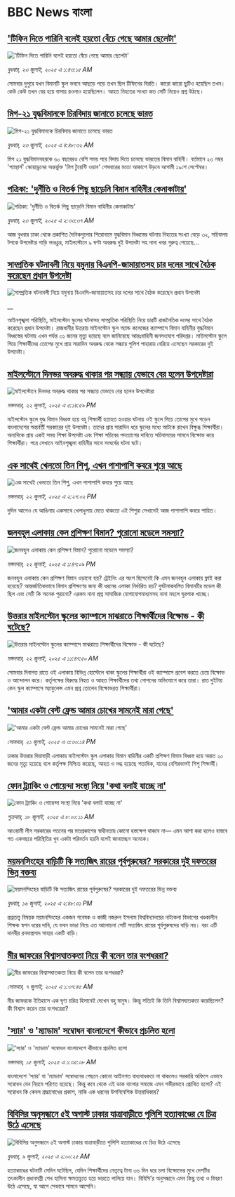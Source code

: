# BBC News বাংলা## ['টিফিন দিতে পারিনি বলেই হয়তো বেঁচে গেছে আমার ছেলেটা'](https://www.bbc.com/bengali/articles/c07d4n1vxl1o?at_campaign=githubrss)!['টিফিন দিতে পারিনি বলেই হয়তো বেঁচে গেছে আমার ছেলেটা'](https://ichef.bbci.co.uk/ace/ws/240/cpsprodpb/34db/live/480665e0-670d-11f0-97e0-491eb8268629.jpg)_বুধবার, ২৩ জুলাই, ২০২৫ এ ১:৪৩:১৫ AM_সোমবার দুপুরে যখন বিমানটি স্কুল ভবনে আছড়ে পড়ে তখন ছিল টিফিনের বিরতি। কারো কারো ছুটিও হয়েছিল তখন। কেউ কেউ তখন বের হয়ে বাসায় রওনাও হয়েছিলেন। আহত নিহতের সংখ্যা কত সেটি নিয়েও প্রশ্ন উঠছে।## [মিগ-২১ যুদ্ধবিমানকে চিরবিদায় জানাতে চলেছে ভারত](https://www.bbc.com/bengali/articles/cg5zj55q1d3o?at_campaign=githubrss)![মিগ-২১ যুদ্ধবিমানকে চিরবিদায় জানাতে চলেছে ভারত](https://ichef.bbci.co.uk/ace/ws/240/cpsprodpb/8fc9/live/9350fc90-66fe-11f0-8dbd-f3d32ebd3327.jpg)_বুধবার, ২৩ জুলাই, ২০২৫ এ ৪:৪৮:৩২ AM_মিগ ২১ যুদ্ধবিমানবহরকে ৬০ বছরেরও বেশি সময় পরে বিদায় দিতে চলেছে ভারতের বিমান বাহিনী। বর্তমানে ২৩ নম্বর 'প্যান্থার্স' স্কোয়াড্রনের অন্তর্ভুক্ত 'মিগ টুয়েন্টি ওয়ান' শেষবারের মতো আকাশে উড়বে আগামী ১৯শে সেপ্টেম্বর।## [পত্রিকা: 'দুর্নীতি ও বিতর্ক পিছু ছাড়েনি বিমান বাহিনীর কেনাকাটায়'](https://www.bbc.com/bengali/articles/cj4er25xyp7o?at_campaign=githubrss)![পত্রিকা: 'দুর্নীতি ও বিতর্ক পিছু ছাড়েনি বিমান বাহিনীর কেনাকাটায়'](https://ichef.bbci.co.uk/ace/ws/240/cpsprodpb/899a/live/b43dd1f0-676a-11f0-8dbd-f3d32ebd3327.jpg)_বুধবার, ২৩ জুলাই, ২০২৫ এ ২:৩৩:৩৭ AM_আজ বুধবার ঢাকা থেকে প্রকাশিত দৈনিকগুলোর শিরোনামে যুদ্ধবিমান বিধ্বস্তের ঘটনায় নিহতের সংখ্যা বেড়ে ৩২, সচিবালয় টপকে উপদেষ্টার গাড়ি ভাঙচুর, মাইলস্টোনে ৯ ঘণ্টা অবরুদ্ধ দুই উপদেষ্টা সহ নানা খবর গুরুত্ব পেয়েছে…## [সাম্প্রতিক ঘটনাবলী নিয়ে যমুনায় বিএনপি-জামায়াতসহ চার দলের সাথে বৈঠক করেছেন প্রধান উপদেষ্টা](https://www.bbc.co.uk/bengali/live/cm20dppvjlpt?at_campaign=githubrss)![সাম্প্রতিক ঘটনাবলী নিয়ে যমুনায় বিএনপি-জামায়াতসহ চার দলের সাথে বৈঠক করেছেন প্রধান উপদেষ্টা](https://ichef.bbci.co.uk/ace/standard/240/cpsprodpb/6786/live/32fbf580-6716-11f0-af20-030418be2ca5.jpg)__আইনশৃঙ্খলা পরিস্থিতি, মাইলস্টোন স্কুলের ঘটনাসহ সাম্প্রতিক পরিস্থিতি নিয়ে চারটি রাজনৈতিক দলের সাথে বৈঠক করেছেন প্রধান উপদেষ্টা। রাজধানীর উত্তরায় মাইলস্টোন স্কুল অ্যান্ড কলেজের ক্যাম্পাসে বিমান বাহিনীর যুদ্ধবিমান বিধ্বস্তের ঘটনায় এখন পর্যন্ত ৩১ জনের মৃত্যু হয়েছে বলে জানিয়েছে আন্তঃবাহিনী জনসংযোগ পরিদপ্তর। মাইলস্টোন স্কুলে গিয়ে শিক্ষার্থীদের তোপের মুখে প্রায় সারাদিন অবরুদ্ধ থেকে সন্ধ্যায় পুলিশ পাহারায় বেরিয়ে এসেছেন সরকারের দুই উপদেষ্টা।## [মাইলস্টোনে দিনভর অবরুদ্ধ থাকার পর সন্ধ্যায় যেভাবে বের হলেন উপদেষ্টারা](https://www.bbc.com/bengali/articles/crk6yk87v3jo?at_campaign=githubrss)![মাইলস্টোনে দিনভর অবরুদ্ধ থাকার পর সন্ধ্যায় যেভাবে বের হলেন উপদেষ্টারা](https://ichef.bbci.co.uk/ace/ws/240/cpsprodpb/71b6/live/59e90000-671d-11f0-8139-991899391ed8.jpg)_মঙ্গলবার, ২২ জুলাই, ২০২৫ এ ৫:১৪:৫৯ PM_মাইলস্টোন স্কুলে যুদ্ধ বিমান বিধ্বস্ত হয়ে বহু শিক্ষার্থী হতাহত হওয়ার ঘটনায় ওই স্কুলে গিয়ে তোপের মুখে পড়েন বাংলাদেশের অন্তর্বর্তী সরকারের দুই উপদেষ্টা। তাদের প্রায় সারাদিন ধরে স্কুলের মধ্যে আটকে রাখেন বিক্ষুব্ধ শিক্ষার্থীরা। অন্যদিকে প্রায় একই সময় শিক্ষা উপদেষ্টা এবং শিক্ষা সচিবের পদত্যাগের দাবিতে সচিবালয়ের সামনে বিক্ষোভ করে শিক্ষার্থীরা। পরে সেখানে আইনশৃঙ্খলা বাহিনীর সাথে সংঘর্ষের ঘটনা ঘটে।## [এক সাথেই খেলতো তিন শিশু, এখন পাশাপাশি কবরে শুয়ে আছে](https://www.bbc.com/bengali/articles/c75r2n3gwr9o?at_campaign=githubrss)![এক সাথেই খেলতো তিন শিশু, এখন পাশাপাশি কবরে শুয়ে আছে](https://ichef.bbci.co.uk/ace/ws/240/cpsprodpb/fb31/live/e29d7c60-6703-11f0-8dbd-f3d32ebd3327.jpg)_মঙ্গলবার, ২২ জুলাই, ২০২৫ এ ২:২৭:০২ PM_দুদিন আগেও যে আঙিনায় একসাথে খেলাধুলায় মেতে থাকতো এই শিশুরা সেখানেই আজ পাশাপাশি কবরে শায়িত।## [জনবহুল এলাকায় কেন প্রশিক্ষণ বিমান? পুরোনো মডেলে সমস্যা?](https://www.bbc.com/bengali/articles/c39z889pr41o?at_campaign=githubrss)![জনবহুল এলাকায় কেন প্রশিক্ষণ বিমান? পুরোনো মডেলে সমস্যা?](https://ichef.bbci.co.uk/ace/ws/240/cpsprodpb/8200/live/c0dee730-66db-11f0-89ea-4d6f9851f623.jpg)_মঙ্গলবার, ২২ জুলাই, ২০২৫ এ ১:৪৭:০৯ PM_জনবহুল এলাকায় কেন প্রশিক্ষণ বিমান ওড়ানো হয়? ট্রেইনিং এর অংশ হিসেবেই কি এমন জনবহুল এলাকায় ফ্লাই করা হয়েছে? আন্তর্জাতিকভাবে বিমান প্রশিক্ষণের জন্য কী ধরনের এলাকা নির্ধারিত হয়? দুর্ঘটনাকবলিত বিমানটির মডেল কী ছিল এবং সেটি কি অনেক পুরানো? এরকম নানা প্রশ্ন সামাজিক যোগাযোগমাধ্যমসহ নানা মহলে ঘুরপাক খাচ্ছে।## [উত্তরার মাইলস্টোন স্কুলের ক্যাম্পাসে মাঝরাতে শিক্ষার্থীদের বিক্ষোভ - কী ঘটেছে?](https://www.bbc.com/bengali/articles/cn9yrwv8g3ro?at_campaign=githubrss)![উত্তরার মাইলস্টোন স্কুলের ক্যাম্পাসে মাঝরাতে শিক্ষার্থীদের বিক্ষোভ - কী ঘটেছে?](https://ichef.bbci.co.uk/ace/ws/240/cpsprodpb/a6f2/live/ce3da6e0-66eb-11f0-af20-030418be2ca5.jpg)_মঙ্গলবার, ২২ জুলাই, ২০২৫ এ ১১:৪৭:৫০ AM_সোমবার দিবাগত রাতে ওই এলাকায় বিভিন্ন হোস্টেলে থাকা স্কুলের শিক্ষার্থীরা ওই ক্যাম্পাসে প্রবেশ করতে চেয়ে বিক্ষোভ ও আন্দোলন করে। কর্তৃপক্ষের বিরুদ্ধে নিহত ও আহত শিক্ষার্থীদের তথ্য গোপনের অভিযোগে করে তারা। রাত দুইটায় কেন স্কুল ক্যাম্পাসে অ্যাম্বুলেন্স এমন প্রশ্ন তোলেন বিক্ষোভরত শিক্ষার্থীরা।## ['আমার একটা বেস্ট ফ্রেন্ড আমার চোখের সামনেই মারা গেছে'](https://www.bbc.com/bengali/articles/cdjxv2me41no?at_campaign=githubrss)!['আমার একটা বেস্ট ফ্রেন্ড আমার চোখের সামনেই মারা গেছে'](https://ichef.bbci.co.uk/ace/ws/240/cpsprodpb/da06/live/5342e3e0-6643-11f0-af20-030418be2ca5.jpg)_সোমবার, ২১ জুলাই, ২০২৫ এ ৩:৩০:১৪ PM_ঢাকার উত্তরার দিয়াবাড়ী এলাকায় মাইলস্টোন স্কুল এলাকায় বিমান বাহিনীর একটি প্রশিক্ষণ বিমান বিধ্বস্ত হয়ে অন্তত ২০ জনের মৃত্যু হয়েছে বলে কর্তৃপক্ষ নিশ্চিত করেছে, আহত ও দগ্ধ হয়েছে শতাধিক, যাদের বেশিরভাগই শিশু শিক্ষার্থী।## [ফোন ট্র্যাকিং ও গোয়েন্দা সংস্থা নিয়ে 'কথা বলাই যাচ্ছে না'](https://www.bbc.com/bengali/articles/cj9vd17zp8wo?at_campaign=githubrss)![ফোন ট্র্যাকিং ও গোয়েন্দা সংস্থা নিয়ে 'কথা বলাই যাচ্ছে না'](https://ichef.bbci.co.uk/ace/ws/240/cpsprodpb/9632/live/a084d100-63b3-11f0-af20-030418be2ca5.jpg)_শুক্রবার, ১৮ জুলাই, ২০২৫ এ ৮:০০:১১ AM_আওয়ামী লীগ সরকারের পতনের পর মতপ্রকাশের স্বাধীনতায় কোনো হস্তক্ষেপ থাকবে না–– এমন আশা করা হলেও বাস্তবে গত একবছরে পরিস্থিতির খুব একটা পরিবর্তন হয়নি বলেই জানাচ্ছেন অনেকে।## [ময়মনসিংহের বাড়িটি কি সত্যজিৎ রায়ের পূর্বপুরুষের? সরকারের দুই দফতরের ভিন্ন বক্তব্য](https://www.bbc.com/bengali/articles/cg4rwxwnwp9o?at_campaign=githubrss)![ময়মনসিংহের বাড়িটি কি সত্যজিৎ রায়ের পূর্বপুরুষের? সরকারের দুই দফতরের ভিন্ন বক্তব্য](https://ichef.bbci.co.uk/ace/ws/240/cpsprodpb/0b75/live/6233ec30-6249-11f0-abab-8562a9f802b4.jpg)_বুধবার, ১৬ জুলাই, ২০২৫ এ ২:৪৮:৩১ PM_প্রত্নতত্ত্ব বিষয়ক ময়মনসিংহের একজন গবেষক ও কাজী নজরুল ইসলাম বিশ্ববিদ্যালয়ের নাট্যকলা বিভাগের খণ্ডকালীন শিক্ষক স্বপন ধরের দাবি, যে ভবন ভাঙা নিয়ে এত আলোচনা সেটি সত্যজিৎ রায়ের পূর্বপুরুষদের বাড়ি নয়। বরং এটি দানবীর রনদাপ্রসাদ সাহার একটি বাড়ি।## [মীর জাফরের বিশ্বাসঘাতকতা নিয়ে কী বলেন তার বংশধররা?](https://www.bbc.com/bengali/articles/c6250ggd56do?at_campaign=githubrss)![মীর জাফরের বিশ্বাসঘাতকতা নিয়ে কী বলেন তার বংশধররা?](https://ichef.bbci.co.uk/ace/ws/240/cpsprodpb/7271/live/91ad68c0-5997-11f0-9074-8989d8c97d87.jpg)_সোমবার, ৭ জুলাই, ২০২৫ এ ১:৩৭:৪৫ AM_মীর জাফরকে ইতিহাসে এক ঘৃণ্য চরিত্র হিসাবেই দেখেন বহু মানুষ। কিন্তু সত্যিই কি তিনি বিশ্বাসঘাতকতা করেছিলেন? কী বিশ্বাস করেন তার বংশধরেরা?## ['স্যার' ও 'ম্যাডাম' সম্বোধন বাংলাদেশে কীভাবে প্রচলিত হলো](https://www.bbc.com/bengali/articles/c0m8280knvno?at_campaign=githubrss)!['স্যার' ও 'ম্যাডাম' সম্বোধন বাংলাদেশে কীভাবে প্রচলিত হলো](https://ichef.bbci.co.uk/ace/ws/240/cpsprodpb/93ec/live/f96e5b90-60bd-11f0-b196-07ff28f1d524.jpg)_মঙ্গলবার, ১৫ জুলাই, ২০২৫ এ ১:৩৫:০৮ AM_বাংলাদেশে 'স্যার' বা 'ম্যাডাম' সম্বোধনের পেছনে কোনো আইনগত বাধ্যবাধকতা না থাকলেও সরকারি অফিসে এভাবে সম্বোধন যেন নিয়মে পরিণত হয়েছে। কিন্তু কবে থেকে এই ডাক বাংলার সমাজে এমন গভীরভাবে প্রোথিত হলো? এই সম্বোধন কি কেবল শ্রদ্ধাবোধের প্রকাশ, নাকি এক ধরনের উপনিবেশিক উত্তরাধিকার?## [বিবিসির অনুসন্ধানে ৫ই অগাস্ট ঢাকার যাত্রাবাড়ীতে পুলিশি হত্যাকাণ্ডের যে চিত্র উঠে এসেছে](https://www.bbc.com/bengali/articles/ce9x120d74yo?at_campaign=githubrss)![বিবিসির অনুসন্ধানে ৫ই অগাস্ট ঢাকার যাত্রাবাড়ীতে পুলিশি হত্যাকাণ্ডের যে চিত্র উঠে এসেছে](https://ichef.bbci.co.uk/ace/ws/240/cpsprodpb/f4e7/live/69ad1a10-5c70-11f0-960d-e9f1088a89fe.png)_বুধবার, ৯ জুলাই, ২০২৫ এ ২:০০:২৫ AM_হত্যাকাণ্ডের ঘটনাটি সেদিন ঘটেছিল, যেদিন শিক্ষার্থীদের নেতৃত্বে টানা ৩৬ দিন ধরে চলা বিক্ষোভের মুখে দেশটির তৎকালীন প্রধানমন্ত্রী শেখ হাসিনা ক্ষমতাচ্যুত হয়ে ভারতে পালিয়ে যান। বিবিসি'র অনুসন্ধানে এমন কিছু তথ্য ও বিবরণ উঠে এসেছে, যা আগে সেভাবে সামনে আসেনি।